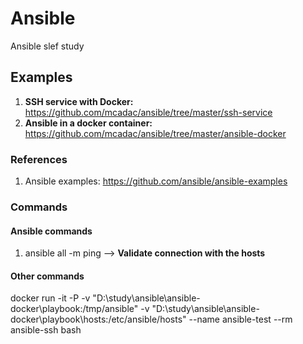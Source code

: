 # Ansible

Ansible slef study

## Examples

1. **SSH service with Docker:** https://github.com/mcadac/ansible/tree/master/ssh-service
2. **Ansible in a docker container:** https://github.com/mcadac/ansible/tree/master/ansible-docker


### References

1. Ansible examples: https://github.com/ansible/ansible-examples

### Commands

#### Ansible commands
1. ansible all -m ping --> **Validate connection with the hosts**

#### Other commands
docker run -it -P -v "D:\study\ansible\ansible-docker\playbook:/tmp/ansible" -v  "D:\study\ansible\ansible-docker\playbook\hosts:/etc/ansible/hosts" --name ansible-test --rm  ansible-ssh  bash



